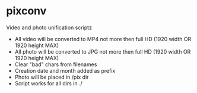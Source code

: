 # pixconv
Video and photo unification scriptz

- All video will be converted to MP4 not more then full HD (1920 width OR 1920 height MAX)
- All photo will be converted to JPG not more then full HD (1920 width OR 1920 height MAX)
- Clear "bad" chars from filenames
- Creation date and month added as prefix
- Photo will be placed in <subfolder>/pix dir
- Script works for all dirs in ./
